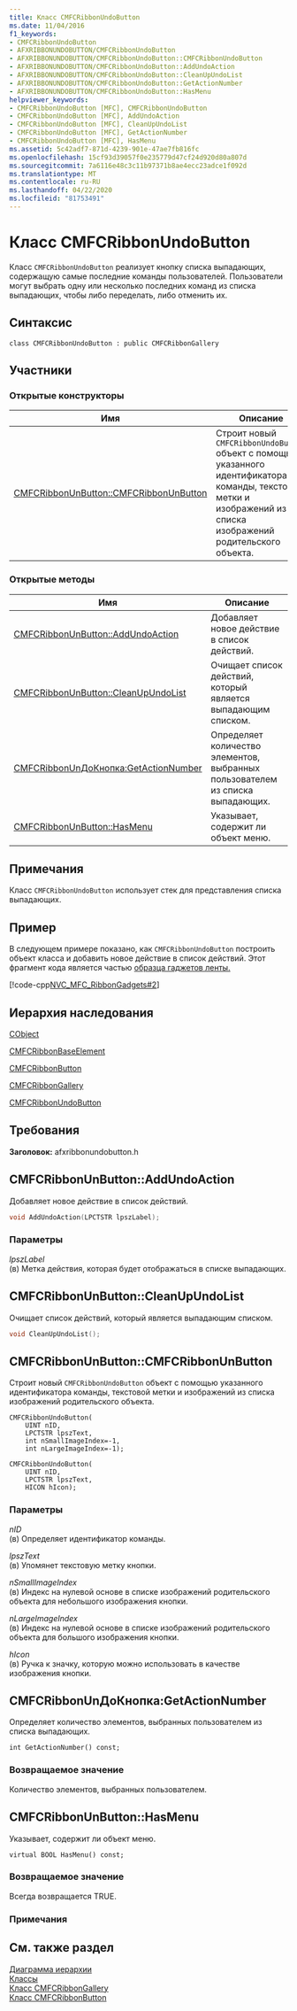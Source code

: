```yaml
---
title: Класс CMFCRibbonUndoButton
ms.date: 11/04/2016
f1_keywords:
- CMFCRibbonUndoButton
- AFXRIBBONUNDOBUTTON/CMFCRibbonUndoButton
- AFXRIBBONUNDOBUTTON/CMFCRibbonUndoButton::CMFCRibbonUndoButton
- AFXRIBBONUNDOBUTTON/CMFCRibbonUndoButton::AddUndoAction
- AFXRIBBONUNDOBUTTON/CMFCRibbonUndoButton::CleanUpUndoList
- AFXRIBBONUNDOBUTTON/CMFCRibbonUndoButton::GetActionNumber
- AFXRIBBONUNDOBUTTON/CMFCRibbonUndoButton::HasMenu
helpviewer_keywords:
- CMFCRibbonUndoButton [MFC], CMFCRibbonUndoButton
- CMFCRibbonUndoButton [MFC], AddUndoAction
- CMFCRibbonUndoButton [MFC], CleanUpUndoList
- CMFCRibbonUndoButton [MFC], GetActionNumber
- CMFCRibbonUndoButton [MFC], HasMenu
ms.assetid: 5c42adf7-871d-4239-901e-47ae7fb816fc
ms.openlocfilehash: 15cf93d39057f0e235779d47cf24d920d80a807d
ms.sourcegitcommit: 7a6116e48c3c11b97371b8ae4ecc23adce1f092d
ms.translationtype: MT
ms.contentlocale: ru-RU
ms.lasthandoff: 04/22/2020
ms.locfileid: "81753491"
---
```

# <a name="cmfcribbonundobutton-class"></a>Класс CMFCRibbonUndoButton

Класс `CMFCRibbonUndoButton` реализует кнопку списка выпадающих, содержащую самые последние команды пользователей. Пользователи могут выбрать одну или несколько последних команд из списка выпадающих, чтобы либо переделать, либо отменить их.

## <a name="syntax"></a>Синтаксис

```
class CMFCRibbonUndoButton : public CMFCRibbonGallery
```

## <a name="members"></a>Участники

### <a name="public-constructors"></a>Открытые конструкторы

|Имя|Описание|
|----------|-----------------|
|[CMFCRibbonUnButton::CMFCRibbonUnButton](#cmfcribbonundobutton)|Строит новый `CMFCRibbonUndoButton` объект с помощью указанного идентификатора команды, текстовой метки и изображений из списка изображений родительского объекта.|

### <a name="public-methods"></a>Открытые методы

|Имя|Описание|
|----------|-----------------|
|[CMFCRibbonUnButton::AddUndoAction](#addundoaction)|Добавляет новое действие в список действий.|
|[CMFCRibbonUnButton::CleanUpUndoList](#cleanupundolist)|Очищает список действий, который является выпадающим списком.|
|[CMFCRibbonUnДоКнопка:GetActionNumber](#getactionnumber)|Определяет количество элементов, выбранных пользователем из списка выпадающих.|
|[CMFCRibbonUnButton::HasMenu](#hasmenu)|Указывает, содержит ли объект меню.|

## <a name="remarks"></a>Примечания

Класс `CMFCRibbonUndoButton` использует стек для представления списка выпадающих.

## <a name="example"></a>Пример

В следующем примере показано, как `CMFCRibbonUndoButton` построить объект класса и добавить новое действие в список действий. Этот фрагмент кода является частью [образца гаджетов ленты.](../../overview/visual-cpp-samples.md)

[!code-cpp[NVC_MFC_RibbonGadgets#2](../../mfc/reference/codesnippet/cpp/cmfcribbonundobutton-class_1.cpp)]

## <a name="inheritance-hierarchy"></a>Иерархия наследования

[CObject](../../mfc/reference/cobject-class.md)

[CMFCRibbonBaseElement](../../mfc/reference/cmfcribbonbaseelement-class.md)

[CMFCRibbonButton](../../mfc/reference/cmfcribbonbutton-class.md)

[CMFCRibbonGallery](../../mfc/reference/cmfcribbongallery-class.md)

[CMFCRibbonUndoButton](../../mfc/reference/cmfcribbonundobutton-class.md)

## <a name="requirements"></a>Требования

**Заголовок:** afxribbonundobutton.h

## <a name="cmfcribbonundobuttonaddundoaction"></a><a name="addundoaction"></a>CMFCRibbonUnButton::AddUndoAction

Добавляет новое действие в список действий.

```cpp
void AddUndoAction(LPCTSTR lpszLabel);
```

### <a name="parameters"></a>Параметры

*lpszLabel*<br/>
(в) Метка действия, которая будет отображаться в списке выпадающих.

## <a name="cmfcribbonundobuttoncleanupundolist"></a><a name="cleanupundolist"></a>CMFCRibbonUnButton::CleanUpUndoList

Очищает список действий, который является выпадающим списком.

```cpp
void CleanUpUndoList();
```

## <a name="cmfcribbonundobuttoncmfcribbonundobutton"></a><a name="cmfcribbonundobutton"></a>CMFCRibbonUnButton::CMFCRibbonUnButton

Строит новый `CMFCRibbonUndoButton` объект с помощью указанного идентификатора команды, текстовой метки и изображений из списка изображений родительского объекта.

```
CMFCRibbonUndoButton(
    UINT nID,
    LPCTSTR lpszText,
    int nSmallImageIndex=-1,
    int nLargeImageIndex=-1);

CMFCRibbonUndoButton(
    UINT nID,
    LPCTSTR lpszText,
    HICON hIcon);
```

### <a name="parameters"></a>Параметры

*nID*<br/>
(в) Определяет идентификатор команды.

*lpszText*<br/>
(в) Упомянет текстовую метку кнопки.

*nSmallImageIndex*<br/>
(в) Индекс на нулевой основе в списке изображений родительского объекта для небольшого изображения кнопки.

*nLargeImageIndex*<br/>
(в) Индекс на нулевой основе в списке изображений родительского объекта для большого изображения кнопки.

*hIcon*<br/>
(в) Ручка к значку, которую можно использовать в качестве изображения кнопки.

## <a name="cmfcribbonundobuttongetactionnumber"></a><a name="getactionnumber"></a>CMFCRibbonUnДоКнопка:GetActionNumber

Определяет количество элементов, выбранных пользователем из списка выпадающих.

```
int GetActionNumber() const;
```

### <a name="return-value"></a>Возвращаемое значение

Количество элементов, выбранных пользователем.

## <a name="cmfcribbonundobuttonhasmenu"></a><a name="hasmenu"></a>CMFCRibbonUnButton::HasMenu

Указывает, содержит ли объект меню.

```
virtual BOOL HasMenu() const;
```

### <a name="return-value"></a>Возвращаемое значение

Всегда возвращается TRUE.

### <a name="remarks"></a>Примечания

## <a name="see-also"></a>См. также раздел

[Диаграмма иерархии](../../mfc/hierarchy-chart.md)<br/>
[Классы](../../mfc/reference/mfc-classes.md)<br/>
[Класс CMFCRibbonGallery](../../mfc/reference/cmfcribbongallery-class.md)<br/>
[Класс CMFCRibbonButton](../../mfc/reference/cmfcribbonbutton-class.md)
